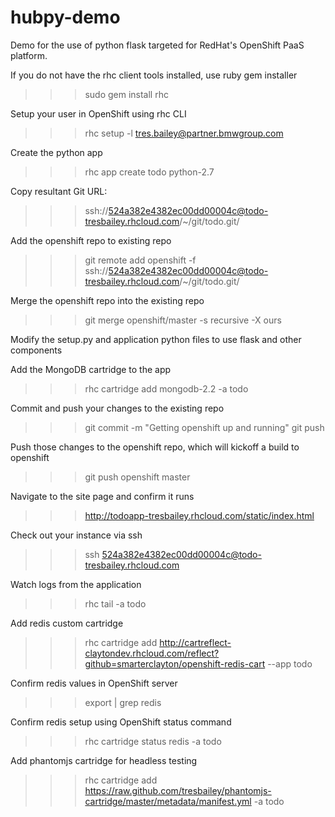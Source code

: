 hubpy-demo
==========

Demo for the use of python flask targeted for RedHat's OpenShift PaaS platform.

If you do not have the rhc client tools installed, use ruby gem installer
>>> sudo gem install rhc

Setup your user in OpenShift using rhc CLI
>>> rhc setup -l tres.bailey@partner.bmwgroup.com

Create the python app
>>> rhc app create todo python-2.7

Copy resultant Git URL:
>>> ssh://524a382e4382ec00dd00004c@todo-tresbailey.rhcloud.com/~/git/todo.git/

Add the openshift repo to existing repo
>>> git remote add openshift -f ssh://524a382e4382ec00dd00004c@todo-tresbailey.rhcloud.com/~/git/todo.git/

Merge the openshift repo into the existing repo
>>> git merge openshift/master -s recursive -X ours

Modify the setup.py and application python files to use flask and other components

Add the MongoDB cartridge to the app
>>> rhc cartridge add mongodb-2.2 -a todo

Commit and push your changes to the existing repo
>>> git commit -m "Getting openshift up and running"
>>> git push

Push those changes to the openshift repo, which will kickoff a build to openshift
>>> git push openshift master

Navigate to the site page and confirm it runs
>>> http://todoapp-tresbailey.rhcloud.com/static/index.html

Check out your instance via ssh
>>> ssh 524a382e4382ec00dd00004c@todo-tresbailey.rhcloud.com

Watch logs from the application
>>> rhc tail -a todo

Add redis custom cartridge
>>> rhc cartridge add http://cartreflect-claytondev.rhcloud.com/reflect?github=smarterclayton/openshift-redis-cart --app todo

Confirm redis values in OpenShift server
>>> export | grep redis

Confirm redis setup using OpenShift status command
>>> rhc cartridge status redis -a todo

Add phantomjs cartridge for headless testing
>>> rhc cartridge add https://raw.github.com/tresbailey/phantomjs-cartridge/master/metadata/manifest.yml -a todo


